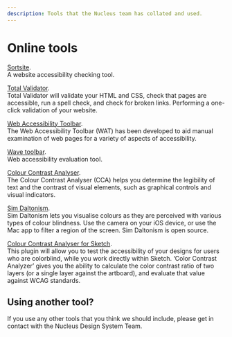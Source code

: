 ```yaml
---
description: Tools that the Nucleus team has collated and used.
---
```


# Online tools

[Sortsite](https://www.powermapper.com/products/desktop/try/).  
A website accessibility checking tool.  

[Total Validator](https://www.totalvalidator.com/).  
Total Validator will validate your HTML and CSS, check that pages are accessible, run a spell check, and check for broken links. Performing a one-click validation of your website.  

[Web Accessibility Toolbar](https://developer.paciellogroup.com/resources/wat/).  
The Web Accessibility Toolbar (WAT) has been developed to aid manual examination of web pages for a variety of aspects of accessibility.  

[Wave toolbar](http://wave.webaim.org/).  
Web accessibility evaluation tool.  

[Colour Contrast Analyser](https://developer.paciellogroup.com/resources/contrastanalyser/).  
The Colour Contrast Analyser (CCA) helps you determine the legibility of text and the contrast of visual elements, such as graphical controls and visual indicators.

[Sim Daltonism](https://michelf.ca/projects/sim-daltonism/).  
Sim Daltonism lets you visualise colours as they are perceived with various types of colour blindness. Use the camera on your iOS device, or use the Mac app to filter a region of the screen. Sim Daltonism is open source.

[Colour Contrast Analyser for Sketch](https://github.com/getflourish/Sketch-Color-Contrast-Analyser).  
This plugin will allow you to test the accessibility of your designs for users who are colorblind, while you work directly within Sketch. ‘Color Contrast Analyzer’ gives you the ability to calculate the color contrast ratio of two layers (or a single layer against the artboard), and evaluate that value against WCAG standards.  

## Using another tool?

If you use any other tools that you think we should include, please get in contact with the Nucleus Design System Team.
